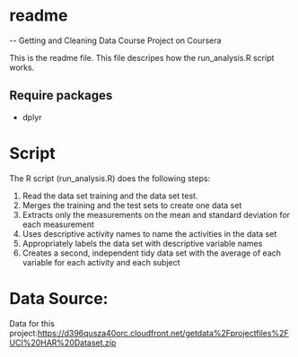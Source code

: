 <h1>readme</h1>
-- Getting and Cleaning Data Course Project on Coursera
<p>
This is the readme file. This file descripes how the run_analysis.R script works.
</p>
<h2>Require packages </h2>
<ul>
<li>dplyr </li>
</ul>

<h1>Script</h1>
The R script (run_analysis.R) does the following steps:
<ol>
<li>Read the data set training and the data set test. </li>
<li>Merges the training and the test sets to create one data set</li>
<li>Extracts only the measurements on the mean and standard deviation for each measurement</li>
<li>Uses descriptive activity names to name the activities in the data set</li>
<li>Appropriately labels the data set with descriptive variable names</li>
<li>Creates a second, independent tidy data set with the average of each variable for each activity and each subject</li>
</ol>

<h1>Data Source:</h1>
Data for this project:<a href ="https://d396qusza40orc.cloudfront.net/getdata%2Fprojectfiles%2FUCI%20HAR%20Dataset.zip">https://d396qusza40orc.cloudfront.net/getdata%2Fprojectfiles%2FUCI%20HAR%20Dataset.zip </a>



